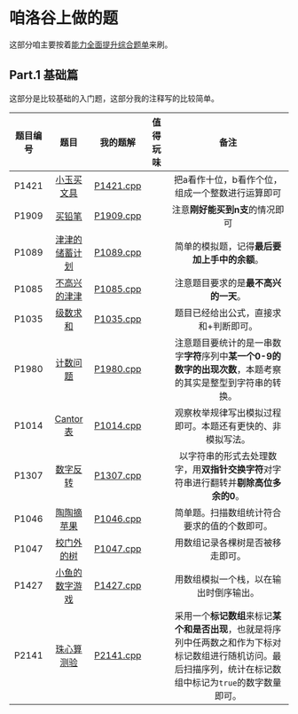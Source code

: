# 咱洛谷上做的题

这部分咱主要按着[能力全面提升综合题单](https://www.luogu.com.cn/training/9391)来刷。

## Part.1 基础篇

这部分是比较基础的入门题，这部分我的注释写的比较简单。

| 题目编号 | 题目 | 我的题解 | 值得玩味 |备注|
|:---:|:---:|:---:|:---:|:---:|
| P1421 | [小玉买文具](https://www.luogu.com.cn/problem/P1421) | [P1421.cpp](./P1421.cpp) | | 把a看作十位，b看作个位，组成一个整数进行运算即可 |  
| P1909 | [买铅笔](https://www.luogu.com.cn/problem/P1909) | [P1909.cpp](./P1909.cpp) | | 注意**刚好能买到n支**的情况即可 |  
| P1089 | [津津的储蓄计划](https://www.luogu.com.cn/problem/P1089) | [P1089.cpp](./P1089.cpp) | | 简单的模拟题，记得**最后要加上手中的余额**。 |  
| P1085 | [不高兴的津津](https://www.luogu.com.cn/problem/P1085) | [P1085.cpp](./P1085.cpp) | | 注意题目要求的是**最不高兴的一天**。 |  
| P1035 | [级数求和](https://www.luogu.com.cn/problem/P1035) | [P1035.cpp](./P1035.cpp) | | 题目已经给出公式，直接求和+判断即可。 |  
| P1980 | [计数问题](https://www.luogu.com.cn/problem/P1980) | [P1980.cpp](./P1980.cpp) | | 注意题目要统计的是一串数字**字符**序列中**某一个0-9的数字的出现次数**，本题考察的其实是整型到字符串的转换。 |  
| P1014 | [Cantor表](https://www.luogu.com.cn/problem/P1014) | [P1014.cpp](./P1014.cpp) | | 观察枚举规律写出模拟过程即可。本题还有更快的、非模拟写法。 |  
| P1307 | [数字反转](https://www.luogu.com.cn/problem/P1307) | [P1307.cpp](./P1307.cpp) | | 以字符串的形式去处理数字，用**双指针交换字符**对字符串进行翻转并**剔除高位多余的0**。 |  
| P1046 | [陶陶摘苹果](https://www.luogu.com.cn/problem/P1046) | [P1046.cpp](./P1046.cpp) | | 简单题。扫描数组统计符合要求的值的个数即可。 |  
| P1047 | [校门外的树](https://www.luogu.com.cn/problem/P1047) | [P1047.cpp](./P1047.cpp) | | 用数组记录各棵树是否被移走即可。 |  
| P1427 | [小鱼的数字游戏](https://www.luogu.com.cn/problem/P1427) | [P1427.cpp](./P1427.cpp) | | 用数组模拟一个栈，以在输出时倒序输出。 |  
| P2141 | [珠心算测验](https://www.luogu.com.cn/problem/P2141) | [P2141.cpp](./P2141.cpp) | | 采用一个**标记数组**来标记**某个和是否出现**，也就是将序列中任两数之和作为下标对标记数组进行随机访问。最后扫描序列，统计在标记数组中标记为`true`的数字数量即可。 |  